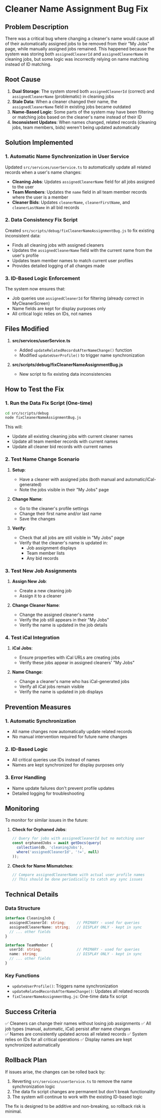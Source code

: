 # Cleaner Name Assignment Bug Fix

## Problem Description

There was a critical bug where changing a cleaner's name would cause all of their automatically assigned jobs to be removed from their "My Jobs" page, while manually assigned jobs remained. This happened because the system was storing both `assignedCleanerId` and `assignedCleanerName` in cleaning jobs, but some logic was incorrectly relying on name matching instead of ID matching.

## Root Cause

1. **Dual Storage**: The system stored both `assignedCleanerId` (correct) and `assignedCleanerName` (problematic) in cleaning jobs
2. **Stale Data**: When a cleaner changed their name, the `assignedCleanerName` field in existing jobs became outdated
3. **Name-Based Logic**: Some parts of the system may have been filtering or matching jobs based on the cleaner's name instead of their ID
4. **Inconsistent Updates**: When names changed, related records (cleaning jobs, team members, bids) weren't being updated automatically

## Solution Implemented

### 1. Automatic Name Synchronization in User Service

Updated `src/services/userService.ts` to automatically update all related records when a user's name changes:

- **Cleaning Jobs**: Updates `assignedCleanerName` field for all jobs assigned to the user
- **Team Members**: Updates the `name` field in all team member records where the user is a member
- **Cleaner Bids**: Updates `cleanerName`, `cleanerFirstName`, and `cleanerLastName` in all bid records

### 2. Data Consistency Fix Script

Created `src/scripts/debug/fixCleanerNameAssignmentBug.js` to fix existing inconsistent data:

- Finds all cleaning jobs with assigned cleaners
- Updates the `assignedCleanerName` field with the current name from the user's profile
- Updates team member names to match current user profiles
- Provides detailed logging of all changes made

### 3. ID-Based Logic Enforcement

The system now ensures that:
- Job queries use `assignedCleanerId` for filtering (already correct in MyCleanerScreen)
- Name fields are kept for display purposes only
- All critical logic relies on IDs, not names

## Files Modified

1. **src/services/userService.ts**
   - Added `updateRelatedRecordsAfterNameChange()` function
   - Modified `updateUserProfile()` to trigger name synchronization

2. **src/scripts/debug/fixCleanerNameAssignmentBug.js**
   - New script to fix existing data inconsistencies

## How to Test the Fix

### 1. Run the Data Fix Script (One-time)

```bash
cd src/scripts/debug
node fixCleanerNameAssignmentBug.js
```

This will:
- Update all existing cleaning jobs with current cleaner names
- Update all team member records with current names
- Update all cleaner bid records with current names

### 2. Test Name Change Scenario

1. **Setup**: 
   - Have a cleaner with assigned jobs (both manual and automatic/iCal-generated)
   - Note the jobs visible in their "My Jobs" page

2. **Change Name**:
   - Go to the cleaner's profile settings
   - Change their first name and/or last name
   - Save the changes

3. **Verify**:
   - Check that all jobs are still visible in "My Jobs" page
   - Verify that the cleaner's name is updated in:
     - Job assignment displays
     - Team member lists
     - Any bid records

### 3. Test New Job Assignments

1. **Assign New Job**:
   - Create a new cleaning job
   - Assign it to a cleaner

2. **Change Cleaner Name**:
   - Change the assigned cleaner's name
   - Verify the job still appears in their "My Jobs"
   - Verify the name is updated in the job details

### 4. Test iCal Integration

1. **iCal Jobs**:
   - Ensure properties with iCal URLs are creating jobs
   - Verify these jobs appear in assigned cleaners' "My Jobs"

2. **Name Change**:
   - Change a cleaner's name who has iCal-generated jobs
   - Verify all iCal jobs remain visible
   - Verify the name is updated in job displays

## Prevention Measures

### 1. Automatic Synchronization
- All name changes now automatically update related records
- No manual intervention required for future name changes

### 2. ID-Based Logic
- All critical queries use IDs instead of names
- Names are kept synchronized for display purposes only

### 3. Error Handling
- Name update failures don't prevent profile updates
- Detailed logging for troubleshooting

## Monitoring

To monitor for similar issues in the future:

1. **Check for Orphaned Jobs**:
   ```javascript
   // Query for jobs with assignedCleanerId but no matching user
   const orphanedJobs = await getDocs(query(
     collection(db, 'cleaningJobs'),
     where('assignedCleanerId', '!=', null)
   ));
   ```

2. **Check for Name Mismatches**:
   ```javascript
   // Compare assignedCleanerName with actual user profile names
   // This should be done periodically to catch any sync issues
   ```

## Technical Details

### Data Structure
```typescript
interface CleaningJob {
  assignedCleanerId: string;     // PRIMARY - used for queries
  assignedCleanerName: string;   // DISPLAY ONLY - kept in sync
  // ... other fields
}

interface TeamMember {
  userId: string;                // PRIMARY - used for queries  
  name: string;                  // DISPLAY ONLY - kept in sync
  // ... other fields
}
```

### Key Functions
- `updateUserProfile()`: Triggers name synchronization
- `updateRelatedRecordsAfterNameChange()`: Updates all related records
- `fixCleanerNameAssignmentBug.js`: One-time data fix script

## Success Criteria

✅ Cleaners can change their names without losing job assignments
✅ All job types (manual, automatic, iCal) persist after name changes  
✅ Names are consistently updated across all related records
✅ System relies on IDs for all critical operations
✅ Display names are kept synchronized automatically

## Rollback Plan

If issues arise, the changes can be rolled back by:

1. Reverting `src/services/userService.ts` to remove the name synchronization logic
2. The data fix script changes are permanent but don't break functionality
3. The system will continue to work with the existing ID-based logic

The fix is designed to be additive and non-breaking, so rollback risk is minimal.
